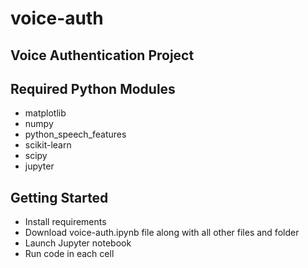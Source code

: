 # voice-auth
Voice Authentication Project
-----------------------

Required Python Modules
-----------------------
- matplotlib
- numpy
- python_speech_features
- scikit-learn
- scipy
- jupyter

Getting Started
----------------
- Install requirements
- Download voice-auth.ipynb file along with all other files and folder
- Launch Jupyter notebook
- Run code in each cell
